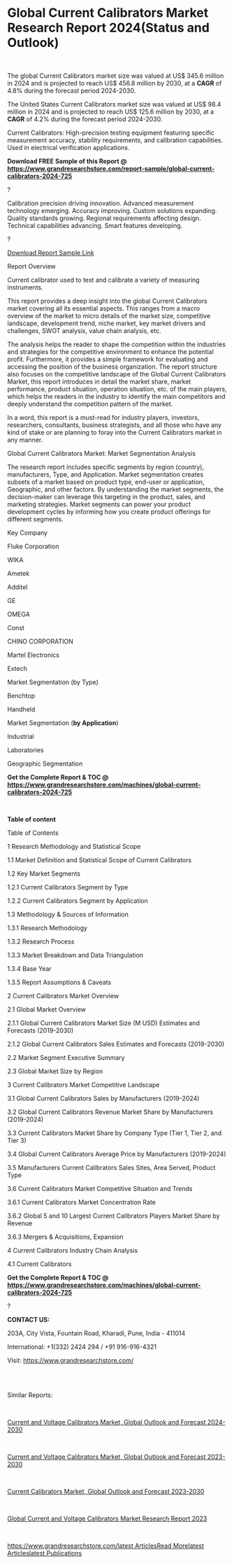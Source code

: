 <h1>Global Current Calibrators Market Research Report 2024(Status and Outlook)</h1><br/><p>The global Current Calibrators market size was valued at US$ 345.6 million in 2024 and is projected to reach US$ 456.8 million by 2030, at a <strong>CAGR</strong> of 4.8% during the forecast period 2024-2030.</p>
 
 
 
 <p>The United States Current Calibrators market size was valued at US$ 98.4 million in 2024 and is projected to reach US$ 125.6 million by 2030, at a <strong>CAGR</strong> of 4.2% during the forecast period 2024-2030.</p>
 
 
 
 <p>Current Calibrators: High-precision testing equipment featuring specific measurement accuracy, stability requirements, and calibration capabilities. Used in electrical verification applications.</p>
 
 
 
 <div><b>Download FREE Sample of this Report @ <a href="https://www.grandresearchstore.com/report-sample/global-current-calibrators-2024-725">https://www.grandresearchstore.com/report-sample/global-current-calibrators-2024-725</a></b></div>
 
 
 
 <p>? </p>
 
 
 
 <p>Calibration precision driving innovation. Advanced measurement technology emerging. Accuracy improving. Custom solutions expanding. Quality standards growing. Regional requirements affecting design. Technical capabilities advancing. Smart features developing.</p>
 
 
 
 <p>? </p>
 
 
 
 <p><a href="https://www.grandresearchstore.com/mr-admin/report-sample/global-current-calibrators-2024-725">Download Report Sample Link</a></p>
 
 
 
 <p>Report Overview</p>
 
 
 
 <p>Current calibrator used to test and calibrate a variety of measuring instruments.</p>
 
 
 
 <p>This report provides a deep insight into the global Current Calibrators market covering all its essential aspects. This ranges from a macro overview of the market to micro details of the market size, competitive landscape, development trend, niche market, key market drivers and challenges, SWOT analysis, value chain analysis, etc.</p>
 
 
 
 <p>The analysis helps the reader to shape the competition within the industries and strategies for the competitive environment to enhance the potential profit. Furthermore, it provides a simple framework for evaluating and accessing the position of the business organization. The report structure also focuses on the competitive landscape of the Global Current Calibrators Market, this report introduces in detail the market share, market performance, product situation, operation situation, etc. of the main players, which helps the readers in the industry to identify the main competitors and deeply understand the competition pattern of the market.</p>
 
 
 
 <p>In a word, this report is a must-read for industry players, investors, researchers, consultants, business strategists, and all those who have any kind of stake or are planning to foray into the Current Calibrators market in any manner.</p>
 
 
 
 <p>Global Current Calibrators Market: Market Segmentation Analysis</p>
 
 
 
 <p>The research report includes specific segments by region (country), manufacturers, Type, and Application. Market segmentation creates subsets of a market based on product type, end-user or application, Geographic, and other factors. By understanding the market segments, the decision-maker can leverage this targeting in the product, sales, and marketing strategies. Market segments can power your product development cycles by informing how you create product offerings for different segments.</p>
 
 
 
 <p>Key Company</p>
 
 
 
 <p>Fluke Corporation</p>
 
 
 
 <p>WIKA</p>
 
 
 
 <p>Ametek</p>
 
 
 
 <p>Additel</p>
 
 
 
 <p>GE</p>
 
 
 
 <p>OMEGA</p>
 
 
 
 <p>Const</p>
 
 
 
 <p>CHINO CORPORATION</p>
 
 
 
 <p>Martel Electronics</p>
 
 
 
 <p>Extech</p>
 
 
 
 <p>Market Segmentation (by Type)</p>
 
 
 
 <p>Benchtop</p>
 
 
 
 <p>Handheld</p>
 
 
 
 <p>Market Segmentation (<strong>by Application</strong>)</p>
 
 
 
 <p>Industrial</p>
 
 
 
 <p>Laboratories</p>
 
 
 
 <p>Geographic Segmentation</p>
 
 
 
 <div><b>Get the Complete Report & TOC @ <a href="https://www.grandresearchstore.com/machines/global-current-calibrators-2024-725">https://www.grandresearchstore.com/machines/global-current-calibrators-2024-725</a></b></div>
 
 
 
 <p><br />
 
 <b>Table of content</b></p>
 
 
 
 <p>Table of Contents<br />
 
 1 Research Methodology and Statistical Scope<br />
 
 1.1 Market Definition and Statistical Scope of Current Calibrators<br />
 
 1.2 Key Market Segments<br />
 
 1.2.1 Current Calibrators Segment by Type<br />
 
 1.2.2 Current Calibrators Segment by Application<br />
 
 1.3 Methodology & Sources of Information<br />
 
 1.3.1 Research Methodology<br />
 
 1.3.2 Research Process<br />
 
 1.3.3 Market Breakdown and Data Triangulation<br />
 
 1.3.4 Base Year<br />
 
 1.3.5 Report Assumptions & Caveats<br />
 
 2 Current Calibrators Market Overview<br />
 
 2.1 Global Market Overview<br />
 
 2.1.1 Global Current Calibrators Market Size (M USD) Estimates and Forecasts (2019-2030)<br />
 
 2.1.2 Global Current Calibrators Sales Estimates and Forecasts (2019-2030)<br />
 
 2.2 Market Segment Executive Summary<br />
 
 2.3 Global Market Size by Region<br />
 
 3 Current Calibrators Market Competitive Landscape<br />
 
 3.1 Global Current Calibrators Sales by Manufacturers (2019-2024)<br />
 
 3.2 Global Current Calibrators Revenue Market Share by Manufacturers (2019-2024)<br />
 
 3.3 Current Calibrators Market Share by Company Type (Tier 1, Tier 2, and Tier 3)<br />
 
 3.4 Global Current Calibrators Average Price by Manufacturers (2019-2024)<br />
 
 3.5 Manufacturers Current Calibrators Sales Sites, Area Served, Product Type<br />
 
 3.6 Current Calibrators Market Competitive Situation and Trends<br />
 
 3.6.1 Current Calibrators Market Concentration Rate<br />
 
 3.6.2 Global 5 and 10 Largest Current Calibrators Players Market Share by Revenue<br />
 
 3.6.3 Mergers & Acquisitions, Expansion<br />
 
 4 Current Calibrators Industry Chain Analysis<br />
 
 4.1 Current Calibrators</p>
 
 
 
 <div><b>Get the Complete Report & TOC @ <a href="https://www.grandresearchstore.com/machines/global-current-calibrators-2024-725">https://www.grandresearchstore.com/machines/global-current-calibrators-2024-725</a></b></div>
 
 
 
 <p>? </p>
 
 
 
 <p><b>CONTACT US:</b><br />
 
 203A, City Vista, Fountain Road, Kharadi, Pune, India - 411014<br />
 
 International: +1(332) 2424 294 / +91 916-916-4321<br />
 
 Visit: <a href="https://www.grandresearchstore.com/">https://www.grandresearchstore.com/</a><br />
 
 <br />
 
 <br />
 
 Similar Reports:<br />
 
 <br />
 
 <a href="https://www.grandresearchstore.com/machines/global-current-voltage-calibrators-forecast-2024-2030-817">Current and Voltage Calibrators Market, Global Outlook and Forecast 2024-2030</a><br />
 
 <br />
 
 <a href="https://www.grandresearchstore.com/machines/global-current-voltage-calibrators-forecast-2023-2030-384">Current and Voltage Calibrators Market, Global Outlook and Forecast 2023-2030</a><br />
 
 <br />
 
 <a href="https://www.grandresearchstore.com/machines/global-current-calibrators-forecast-2023-2030-644">Current Calibrators Market, Global Outlook and Forecast 2023-2030</a><br />
 
 <br />
 
 <a href="https://www.grandresearchstore.com/machines/global-current-voltage-calibrators-2023-235">Global Current and Voltage Calibrators Market Research Report 2023</a><br />
 
 <br />
 
 <a href="https://gyeongbokgung.com">https://www.grandresearchstore.com/</a><a href="https://hallyeomaritime.com">latest Articles</a><a href="https://jingwansa.com">Read More</a><a href="https://nguoiviet.jp/">latest Articles</a><a href="https://www.intelmarketresearch.com/">latest Publications</a></p>